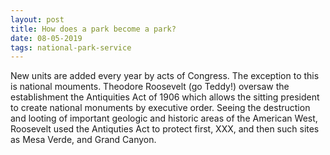```yaml
---
layout: post
title: How does a park become a park?
date: 08-05-2019
tags: national-park-service
---
```


New units are added every year by acts of Congress. The exception to this is national mouments. Theodore Roosevelt (go Teddy!) oversaw the establishment the Antiquities Act of 1906 which allows the sitting president to create national monuments by executive order. Seeing the destruction and looting of important geologic and historic areas of the American West, Roosevelt used the Antiquties Act to protect first, XXX, and then such sites as Mesa Verde, and Grand Canyon.
